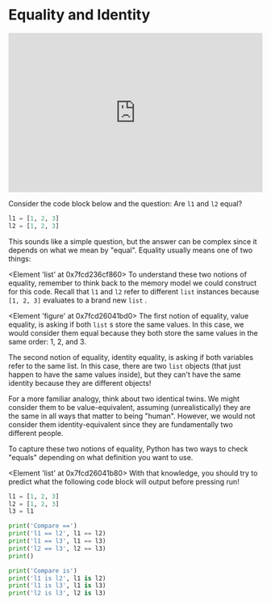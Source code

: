 # Equality and Identity

<div style="position: relative; padding-bottom: 62.5%; height: 0;">
    <iframe src="https://www.loom.com/share/607ec0c54b254632b1ac27651717e5f0?sharedAppSource=personal_library" frameborder="0" webkitallowfullscreen mozallowfullscreen allowfullscreen style="position: absolute; top: 0; left: 0; width: 100%; height: 100%;"></iframe>
</div>

Consider the code block below and the question: Are
`l1`
and
`l2`
equal?

```py
l1 = [1, 2, 3]
l2 = [1, 2, 3]
```

This sounds like a simple question, but the answer can be complex since it depends on what we mean by "equal". Equality usually means one of two things:

<Element 'list' at 0x7fcd236cf860>
To understand these two notions of equality, remember to think back to the memory model we could construct for this code. Recall that
`l1`
and
`l2`
refer to different
`list`
instances because
`[1, 2, 3]`
evaluates to a brand new
`list`
.

<Element 'figure' at 0x7fcd26041bd0>
The first notion of equality, value equality, is asking if both
`list`
s store the same values. In this case, we would consider them equal because they both store the same values in the same order: 1, 2, and 3.

The second notion of equality, identity equality, is asking if both variables refer to the same list. In this case, there are two
`list`
objects (that just happen to have the same values inside), but they can't have the same identity because they are different objects!

For a more familiar analogy, think about two identical twins. We might consider them to be value-equivalent, assuming (unrealistically) they are the same in all ways that matter to being "human". However, we would not consider them identity-equivalent since they are fundamentally two different people.

To capture these two notions of equality, Python has two ways to check "equals" depending on what definition you want to use.

<Element 'list' at 0x7fcd26041b80>
With that knowledge, you should try to predict what the following code block will output before pressing run!

```py
l1 = [1, 2, 3]
l2 = [1, 2, 3]
l3 = l1

print('Compare ==')
print('l1 == l2', l1 == l2)
print('l1 == l3', l1 == l3)
print('l2 == l3', l2 == l3)
print()

print('Compare is')
print('l1 is l2', l1 is l2)
print('l1 is l3', l1 is l3)
print('l2 is l3', l2 is l3)
```


